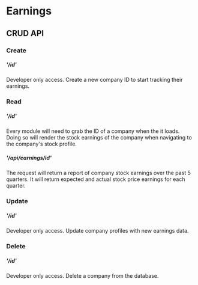 # Earnings

## CRUD API

### Create
##### '/id'
Developer only access. Create a new company ID to start tracking their earnings.

### Read
##### '/id'
Every module will need to grab the ID of a company when the it loads. Doing so will render the stock earnings of the company
when navigating to the company's stock profile.

##### '/api/earnings/id'
The request will return a report of company stock earnings over the past 5 quarters. It will return expected and actual stock
price earnings for each quarter.

### Update
##### '/id'
Developer only access. Update company profiles with new earnings data.

### Delete
##### '/id'
Developer only access. Delete a company from the database. 
